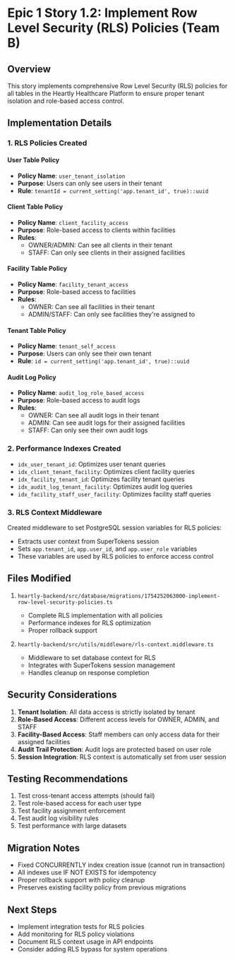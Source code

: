 # Epic 1 Story 1.2: Implement Row Level Security (RLS) Policies (Team B)

## Overview
This story implements comprehensive Row Level Security (RLS) policies for all tables in the Heartly Healthcare Platform to ensure proper tenant isolation and role-based access control.

## Implementation Details

### 1. RLS Policies Created

#### User Table Policy
- **Policy Name**: `user_tenant_isolation`
- **Purpose**: Users can only see users in their tenant
- **Rule**: `tenantId = current_setting('app.tenant_id', true)::uuid`

#### Client Table Policy
- **Policy Name**: `client_facility_access`
- **Purpose**: Role-based access to clients within facilities
- **Rules**:
  - OWNER/ADMIN: Can see all clients in their tenant
  - STAFF: Can only see clients in their assigned facilities

#### Facility Table Policy
- **Policy Name**: `facility_tenant_access`
- **Purpose**: Role-based access to facilities
- **Rules**:
  - OWNER: Can see all facilities in their tenant
  - ADMIN/STAFF: Can only see facilities they're assigned to

#### Tenant Table Policy
- **Policy Name**: `tenant_self_access`
- **Purpose**: Users can only see their own tenant
- **Rule**: `id = current_setting('app.tenant_id', true)::uuid`

#### Audit Log Policy
- **Policy Name**: `audit_log_role_based_access`
- **Purpose**: Role-based access to audit logs
- **Rules**:
  - OWNER: Can see all audit logs in their tenant
  - ADMIN: Can see audit logs for their assigned facilities
  - STAFF: Can only see their own audit logs

### 2. Performance Indexes Created
- `idx_user_tenant_id`: Optimizes user tenant queries
- `idx_client_tenant_facility`: Optimizes client facility queries
- `idx_facility_tenant_id`: Optimizes facility tenant queries
- `idx_audit_log_tenant_facility`: Optimizes audit log queries
- `idx_facility_staff_user_facility`: Optimizes facility staff queries

### 3. RLS Context Middleware
Created middleware to set PostgreSQL session variables for RLS policies:
- Extracts user context from SuperTokens session
- Sets `app.tenant_id`, `app.user_id`, and `app.user_role` variables
- These variables are used by RLS policies to enforce access control

## Files Modified
1. `heartly-backend/src/database/migrations/1754252063000-implement-row-level-security-policies.ts`
   - Complete RLS implementation with all policies
   - Performance indexes for RLS optimization
   - Proper rollback support

2. `heartly-backend/src/utils/middleware/rls-context.middleware.ts`
   - Middleware to set database context for RLS
   - Integrates with SuperTokens session management
   - Handles cleanup on response completion

## Security Considerations
1. **Tenant Isolation**: All data access is strictly isolated by tenant
2. **Role-Based Access**: Different access levels for OWNER, ADMIN, and STAFF
3. **Facility-Based Access**: Staff members can only access data for their assigned facilities
4. **Audit Trail Protection**: Audit logs are protected based on user role
5. **Session Integration**: RLS context is automatically set from user session

## Testing Recommendations
1. Test cross-tenant access attempts (should fail)
2. Test role-based access for each user type
3. Test facility assignment enforcement
4. Test audit log visibility rules
5. Test performance with large datasets

## Migration Notes
- Fixed CONCURRENTLY index creation issue (cannot run in transaction)
- All indexes use IF NOT EXISTS for idempotency
- Proper rollback support with policy cleanup
- Preserves existing facility policy from previous migrations

## Next Steps
- Implement integration tests for RLS policies
- Add monitoring for RLS policy violations
- Document RLS context usage in API endpoints
- Consider adding RLS bypass for system operations